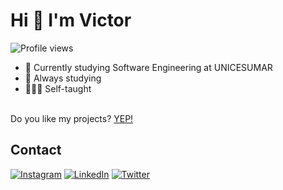 <h1 align="left">Hi 👋 I'm Victor</h1>
<p align="left"></h1><img src="https://komarev.com/ghpvc/?username=victobriel&color=blueviolet&style=flat-square" alt="Profile views"></p>

- 📖 Currently studying Software Engineering at UNICESUMAR
- 🧠 Always studying
- 🙇🏻‍♂️ Self-taught
</br>
Do you like my projects?
<a href="mailto:victorgbrielsilva@gmail.com">YEP!</a>

## Contact

[![Instagram](https://img.shields.io/badge/Instagram-%23E4405F.svg?logo=Instagram&logoColor=white)](https://instagram.com/victorcxias)
[![LinkedIn](https://img.shields.io/badge/LinkedIn-%230077B5.svg?logo=linkedin&logoColor=white)](https://linkedin.com/in/victorgbriel)
[![Twitter](https://img.shields.io/badge/Twitter-%231DA1F2.svg?logo=Twitter&logoColor=white)](https://twitter.com/victobriel) 
